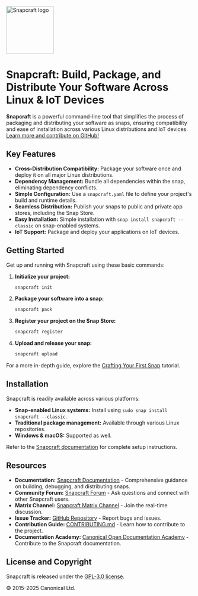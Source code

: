 <img src="https://dashboard.snapcraft.io/site_media/appmedia/2018/04/Snapcraft-logo-bird.png" alt="Snapcraft logo" style="height: 128px; display: block">

# Snapcraft: Build, Package, and Distribute Your Software Across Linux & IoT Devices

**Snapcraft** is a powerful command-line tool that simplifies the process of packaging and distributing your software as snaps, ensuring compatibility and ease of installation across various Linux distributions and IoT devices. [Learn more and contribute on GitHub!](https://github.com/canonical/snapcraft)

## Key Features

*   **Cross-Distribution Compatibility:** Package your software once and deploy it on all major Linux distributions.
*   **Dependency Management:** Bundle all dependencies within the snap, eliminating dependency conflicts.
*   **Simple Configuration:**  Use a `snapcraft.yaml` file to define your project's build and runtime details.
*   **Seamless Distribution:** Publish your snaps to public and private app stores, including the Snap Store.
*   **Easy Installation:** Simple installation with `snap install snapcraft --classic` on snap-enabled systems.
*   **IoT Support:**  Package and deploy your applications on IoT devices.

## Getting Started

Get up and running with Snapcraft using these basic commands:

1.  **Initialize your project:**
    ```bash
    snapcraft init
    ```
2.  **Package your software into a snap:**
    ```bash
    snapcraft pack
    ```
3.  **Register your project on the Snap Store:**
    ```bash
    snapcraft register
    ```
4.  **Upload and release your snap:**
    ```bash
    snapcraft upload
    ```

For a more in-depth guide, explore the [Crafting Your First Snap](https://documentation.ubuntu.com/snapcraft/stable/tutorials/craft-a-snap) tutorial.

## Installation

Snapcraft is readily available across various platforms:

*   **Snap-enabled Linux systems:** Install using `sudo snap install snapcraft --classic`.
*   **Traditional package management:**  Available through various Linux repositories.
*   **Windows & macOS:** Supported as well.

Refer to the [Snapcraft documentation](https://documentation.ubuntu.com/snapcraft/stable/how-to/setup/set-up-snapcraft) for complete setup instructions.

## Resources

*   **Documentation:** [Snapcraft Documentation](https://documentation.ubuntu.com/snapcraft/stable) - Comprehensive guidance on building, debugging, and distributing snaps.
*   **Community Forum:** [Snapcraft Forum](https://forum.snapcraft.io) - Ask questions and connect with other Snapcraft users.
*   **Matrix Channel:** [Snapcraft Matrix Channel](https://matrix.to/#/#snapcraft:ubuntu.com) - Join the real-time discussion.
*   **Issue Tracker:** [GitHub Repository](https://github.com/canonical/snapcraft/issues) - Report bugs and issues.
*   **Contribution Guide:** [CONTRIBUTING.md](CONTRIBUTING.md) - Learn how to contribute to the project.
*   **Documentation Academy:** [Canonical Open Documentation Academy](https://github.com/canonical/open-documentation-academy) - Contribute to the Snapcraft documentation.

## License and Copyright

Snapcraft is released under the [GPL-3.0 license](LICENSE).

© 2015-2025 Canonical Ltd.
